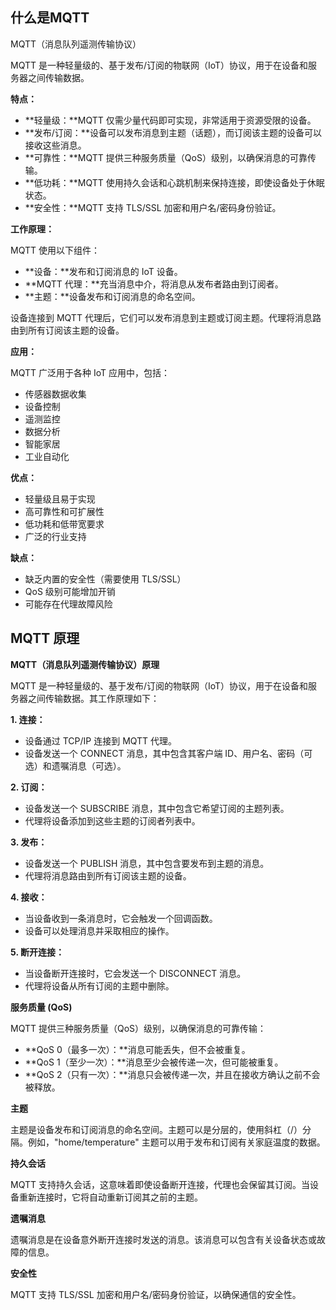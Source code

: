 ## 什么是MQTT

MQTT（消息队列遥测传输协议）

MQTT 是一种轻量级的、基于发布/订阅的物联网（IoT）协议，用于在设备和服务器之间传输数据。

**特点：**

* **轻量级：**MQTT 仅需少量代码即可实现，非常适用于资源受限的设备。
* **发布/订阅：**设备可以发布消息到主题（话题），而订阅该主题的设备可以接收这些消息。
* **可靠性：**MQTT 提供三种服务质量（QoS）级别，以确保消息的可靠传输。
* **低功耗：**MQTT 使用持久会话和心跳机制来保持连接，即使设备处于休眠状态。
* **安全性：**MQTT 支持 TLS/SSL 加密和用户名/密码身份验证。

**工作原理：**

MQTT 使用以下组件：

* **设备：**发布和订阅消息的 IoT 设备。
* **MQTT 代理：**充当消息中介，将消息从发布者路由到订阅者。
* **主题：**设备发布和订阅消息的命名空间。

设备连接到 MQTT 代理后，它们可以发布消息到主题或订阅主题。代理将消息路由到所有订阅该主题的设备。

**应用：**

MQTT 广泛用于各种 IoT 应用中，包括：

* 传感器数据收集
* 设备控制
* 遥测监控
* 数据分析
* 智能家居
* 工业自动化

**优点：**

* 轻量级且易于实现
* 高可靠性和可扩展性
* 低功耗和低带宽要求
* 广泛的行业支持

**缺点：**

* 缺乏内置的安全性（需要使用 TLS/SSL）
* QoS 级别可能增加开销
* 可能存在代理故障风险





## MQTT 原理

**MQTT（消息队列遥测传输协议）原理**

MQTT 是一种轻量级的、基于发布/订阅的物联网（IoT）协议，用于在设备和服务器之间传输数据。其工作原理如下：

**1. 连接：**

* 设备通过 TCP/IP 连接到 MQTT 代理。
* 设备发送一个 CONNECT 消息，其中包含其客户端 ID、用户名、密码（可选）和遗嘱消息（可选）。

**2. 订阅：**

* 设备发送一个 SUBSCRIBE 消息，其中包含它希望订阅的主题列表。
* 代理将设备添加到这些主题的订阅者列表中。

**3. 发布：**

* 设备发送一个 PUBLISH 消息，其中包含要发布到主题的消息。
* 代理将消息路由到所有订阅该主题的设备。

**4. 接收：**

* 当设备收到一条消息时，它会触发一个回调函数。
* 设备可以处理消息并采取相应的操作。

**5. 断开连接：**

* 当设备断开连接时，它会发送一个 DISCONNECT 消息。
* 代理将设备从所有订阅的主题中删除。

**服务质量 (QoS)**

MQTT 提供三种服务质量（QoS）级别，以确保消息的可靠传输：

* **QoS 0（最多一次）：**消息可能丢失，但不会被重复。
* **QoS 1（至少一次）：**消息至少会被传递一次，但可能被重复。
* **QoS 2（只有一次）：**消息只会被传递一次，并且在接收方确认之前不会被释放。

**主题**

主题是设备发布和订阅消息的命名空间。主题可以是分层的，使用斜杠（/）分隔。例如，"home/temperature" 主题可以用于发布和订阅有关家庭温度的数据。

**持久会话**

MQTT 支持持久会话，这意味着即使设备断开连接，代理也会保留其订阅。当设备重新连接时，它将自动重新订阅其之前的主题。

**遗嘱消息**

遗嘱消息是在设备意外断开连接时发送的消息。该消息可以包含有关设备状态或故障的信息。

**安全性**

MQTT 支持 TLS/SSL 加密和用户名/密码身份验证，以确保通信的安全性。